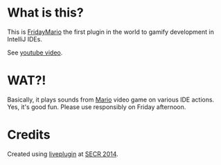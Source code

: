 What is this?
=============
This is [FridayMario](http://plugins.jetbrains.com/plugin/7599?pr=idea)
the first plugin in the world to gamify development in IntelliJ IDEs.

See [youtube video](http://youtu.be/tlrl25lwWDs).

WAT?!
=====
Basically, it plays sounds from [Mario](http://en.wikipedia.org/wiki/Mario) video game on various IDE actions.
Yes, it's good fun. Please use responsibly on Friday afternoon.

Credits
=======
Created using [liveplugin](https://github.com/dkandalov/live-plugin) at [SECR 2014](http://2014.secr.ru/).